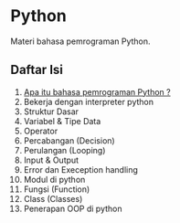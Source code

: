 # Python

Materi bahasa pemrograman Python.

## Daftar Isi
1. [Apa itu bahasa pemrograman Python ?](./01-pengenalan-python.md)
2. Bekerja dengan interpreter python
3. Struktur Dasar
4. Variabel & Tipe Data
5. Operator
6. Percabangan (Decision)
7. Perulangan (Looping)
8. Input & Output
9. Error dan Exeception handling
10. Modul di python
11. Fungsi (Function)
12. Class (Classes)
13. Penerapan OOP di python

